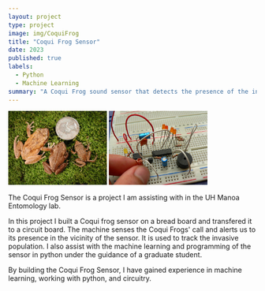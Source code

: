```yaml
---
layout: project
type: project
image: img/CoquiFrog
title: "Coqui Frog Sensor"
date: 2023
published: true
labels:
  - Python
  - Machine Learning
summary: "A Coqui Frog sound sensor that detects the presence of the invasive species."
---
```


<img width="200px" class="rounded float-start pe-4" src="../img/CoquiSize.jpg">
<img width="200px" class="rounded float-start pe-4" src="../img/BreadBoardEx.jpg">

The Coqui Frog Sensor is a project I am assisting with in the UH Manoa Entomology lab. 

In this project I built a Coqui frog sensor on a bread board and transfered it to a circuit board. The machine senses the Coqui Frogs' call and alerts us to its presence in the vicinity of the sensor. It is used to track the invasive population. I also assist with the machine learning and programming of the sensor in python under the guidance of a graduate student.

By building the Coqui Frog Sensor, I have gained experience in machine learning, working with python, and circuitry.
